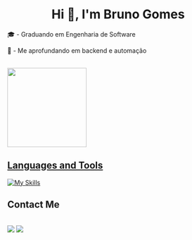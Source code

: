 <h1 align="center"> Hi 👋, I'm Bruno Gomes </h1>

   <!-- <p>💼 CEO da <a href="" target="blank_"></a></p>  -->
   
   <!-- p>👨‍💻 Desenvolvedor da <a href="" target="blank_">Quyro Tech</a></p>  -->

   <!-- <p>⚙ Membro da <a href="" target="blank_">Liga de Inovação em Automação (LIA)</a></p>  -->

   <!-- <p>👨‍💻 Desenvolvedor e projetista da <a href="https://www.instagram.com/praxisjr/" target="_blank">Praxis Jr</a></p> -->
   
   <p>🎓 - Graduando em Engenharia de Software<br></p>

   <p>📒 - Me aprofundando em backend e automação</p>

   <!-- <p>🔠 <a href="">B1 English Level</a></p> -->

<br>

<div>
   <a href="https://github.com/brunocmg">
   <!-- <img height="180em" src="https://github-readme-stats.vercel.app/api?username=brunocmg&show_icons=true&theme=dracula"/> -->
   <img height="180em" src="https://github-readme-stats.vercel.app/api/top-langs/?username=brunocmg&layout=compact&langs_count=16&theme=dracula"/>
</div>

<h2>Languages ​​and Tools</h2>

[![My Skills](https://skillicons.dev/icons?i=nodejs,express,npm,js,python,mysql,mongodb,git,github,html,css)](https://skillicons.dev)

<!-- [![My Skills](https://skillicons.dev/icons?i=python,flask ou django,selenium,nodejs,npm,express,postman,mysql,postgre,mongodb,aws,azure,docker,kubernetes,git,github)](https://skillicons.dev) -->

<h2>Contact Me</h2>

<div >
   <br>
   <a href="mailto:brunocmg2006@gmail.com" target="_blank"><img src="https://img.shields.io/badge/Gmail-D14836?style=for-the-badge&logo=gmail&logoColor=white"></a>
   <a href="https://www.linkedin.com/in/brunocmgomes/" target="_blank"><img src="https://img.shields.io/badge/-LinkedIn-%230077B5?style=for-the-badge&logo=linkedin&logoColor=white" target="_blank"></a>
   <!-- <a href="" target="_blank"><img src="https://img.shields.io/badge/website-000000?style=for-the-badge&logo=About.me&logoColor=white"></a>
   <a href="" target="_blank"><img src="https://img.shields.io/badge/Discord-7289DA?style=for-the-badge&logo=discord&logoColor=white" target="_blank"></a>
   <a href="" target="_blank"><img src="https://img.shields.io/badge/-Instagram-%23E4405F?style=for-the-badge&logo=instagram&logoColor=white" target="_blank"></a> -->
</div>

##

<!-- -->
